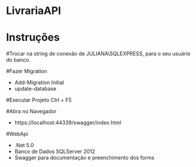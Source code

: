 # LivrariaAPI

# Instruções 

#Trocar na string de conexão de JULIANA\\SQLEXPRESS, para o seu usuário do banco.

#Fazer Migration
- Add-Migration Initial
- update-database

#Executar Projeto
Ctrl + F5

#Abra no Navegador 

- https://localhost:44339/swagger/index.html


#WebApi

- .Net 5.0
- Banco de Dados SQLServer 2012
- Swagger para documentação e preenchimento dos forms

